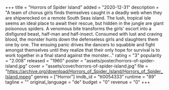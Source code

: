 +++
title = "Horrors of Spider Island"
added = "2020-12-31"
description = "A team of chorus girls finds themselves caught in a deadly web when they are shipwrecked on a remote South Seas island. The lush, tropical isle seems an ideal place to await their rescue, but hidden in the jungle are giant poisonous spiders. A venomous bite transforms the girls' escort into a disfigured beast, half-man and half-insect. Consumed with lust and craving blood, the monster hunts down the defenseless girls and slaughters them one by one. The ensuing panic drives the dancers to squabble and fight amongst themselves until they realize that their only hope for survival is to work together in a final stand against the monster..."
rating = "3"
popularity = "2.008"
released = "1960"
poster = "assets/poster/horrors-of-spider-island.jpg"
cover = "assets/cover/horrors-of-spider-island.jpg"
file = "https://archive.org/download/Horrors_of_Spider_Island/Horrors_of_Spider_Island.mpeg"
genres = ["Horror"]
imdb_id = "tt0054333"
runtime = "89"
tagline = ""
original_language = "de"
budget = "0"
revenue = "0"
+++